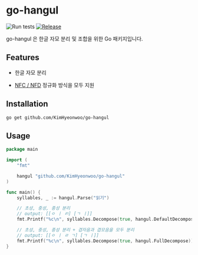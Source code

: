# go-hangul
![Run tests](https://github.com/KimHyeonwoo/go-hangul/workflows/Run%20tests/badge.svg)
[![Release](https://img.shields.io/github/v/tag/KimHyeonwoo/go-hangul?label=Release)](https://github.com/KimHyeonwoo/go-hangul/releases)

go-hangul 은 한글 자모 분리 및 조합을 위한 Go 패키지입니다.

## Features

- 한글 자모 분리

- [NFC / NFD](https://gist.github.com/Pusnow/aa865fa21f9557fa58d691a8b79f8a6d#%EC%A0%95%EA%B7%9C%ED%99%94) 정규화 방식을 모두 지원

## Installation

```bash
go get github.com/KimHyeonwoo/go-hangul
```

## Usage

```go
package main

import (
	"fmt"

	hangul "github.com/KimHyeonwoo/go-hangul"
)

func main() {
	syllables, _ := hangul.Parse("읽기")

	// 초성, 중성, 종성 분리
	// output: [[ㅇ ㅣ ㄺ] [ㄱ ㅣ]]
	fmt.Printf("%c\n", syllables.Decompose(true, hangul.DefaultDecompose))

	// 초성, 중성, 종성 분리 + 겹자음과 겹모음을 모두 분리
	// output: [[ㅇ ㅣ ㄹ ㄱ] [ㄱ ㅣ]]
	fmt.Printf("%c\n", syllables.Decompose(true, hangul.FullDecompose))
}
```
